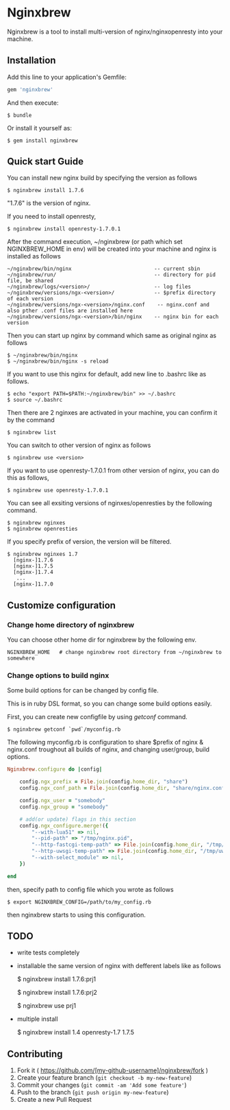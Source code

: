 # Nginxbrew

Nginxbrew is a tool to install multi-version of nginx/nginxopenresty into your machine.

## Installation

Add this line to your application's Gemfile:

```ruby
gem 'nginxbrew'
```

And then execute:

    $ bundle

Or install it yourself as:

    $ gem install nginxbrew

## Quick start Guide

You can install new nginx build by specifying the version as follows

    $ nginxbrew install 1.7.6

"1.7.6" is the version of nginx.

If you need to install openresty,

    $ nginxbrew install openresty-1.7.0.1


After the command execution, ~/nginxbrew (or path which set NGINXBREW_HOME in env) will be created into your machine and nginx is installed as follows

    ~/nginxbrew/bin/nginx                           -- current sbin
    ~/nginxbrew/run/                                -- directory for pid file, be shared
    ~/nginxbrew/logs/<version>/                     -- log files
    ~/nginxbrew/versions/ngx-<version>/             -- $prefix directory of each version
    ~/nginxbrew/versions/ngx-<version>/nginx.conf    -- nginx.conf and also pther .conf files are installed here
    ~/nginxbrew/versions/ngx-<version>/bin/nginx    -- nginx bin for each version


Then you can start up nginx by command which same as original nginx as follows

    $ ~/nginxbrew/bin/nginx
    $ ~/nginxbrew/bin/nginx -s reload


If you want to use this nginx for default, add new line to .bashrc like as follows.

    $ echo "export PATH=$PATH:~/nginxbrew/bin" >> ~/.bashrc
    $ source ~/.bashrc

Then there are 2 nginxes are activated in your machine, you can confirm it by the command

    $ nginxbrew list

You can switch to other version of nginx as follows

    $ nginxbrew use <version>

If you want to use openresty-1.7.0.1 from other version of nginx, you can do this as follows,

    $ nginxbrew use openresty-1.7.0.1


You can see all exsiting versions of nginxes/openresties by the following command.

    $ nginxbrew nginxes
    $ nginxbrew openresties

If you specify prefix of version, the version will be filtered. 

    $ nginxbrew nginxes 1.7
      [nginx-]1.7.6
      [nginx-]1.7.5
      [nginx-]1.7.4
       ...
      [nginx-]1.7.0


## Customize configuration

### Change home directory of nginxbrew

You can choose other home dir for nginxbrew by the following env.

    NGINXBREW_HOME   # change nginxbrew root directory from ~/nginxbrew to somewhere

### Change options to build nginx

Some build options for can be changed by config file.

This is in ruby DSL format, so you can change some build options easily.

First, you can create new configfile by using *getconf* command.

    $ nginxbrew getconf `pwd`/myconfig.rb

The following myconfig.rb is configuration to share $prefix of nginx & nginx.conf troughout all builds of nginx, and changing user/group, build options.

```ruby
Nginxbrew.configure do |config|

    config.ngx_prefix = File.join(config.home_dir, "share")
    config.ngx_conf_path = File.join(config.home_dir, "share/nginx.conf")

    config.ngx_user = "somebody"
    config.ngx_group = "somebody"

    # add(or update) flags in this section
    config.ngx_configure.merge!({
        "--with-lua51" => nil,
        "--pid-path" => "/tmp/nginx.pid",
        "--http-fastcgi-temp-path" => File.join(config.home_dir, "/tmp/fastcgi"),
        "--http-uwsgi-temp-path" => File.join(config.home_dir, "/tmp/uwsgi"),
        "--with-select_module" => nil,
    })

end
```


then, specify path to config file which you wrote as follows

    $ export NGINXBREW_CONFIG=/path/to/my_config.rb


then nginxbrew starts to using this configuration.

## TODO

 - write tests completely
 - installable the same version of nginx with defferent labels like as follows

    $ nginxbrew install 1.7.6:prj1

    $ nginxbrew install 1.7.6:prj2

    $ nginxbrew use prj1

 - multiple install

    $ nginxbrew install 1.4 openresty-1.7 1.7.5


## Contributing

1. Fork it ( https://github.com/[my-github-username]/nginxbrew/fork )
2. Create your feature branch (`git checkout -b my-new-feature`)
3. Commit your changes (`git commit -am 'Add some feature'`)
4. Push to the branch (`git push origin my-new-feature`)
5. Create a new Pull Request
